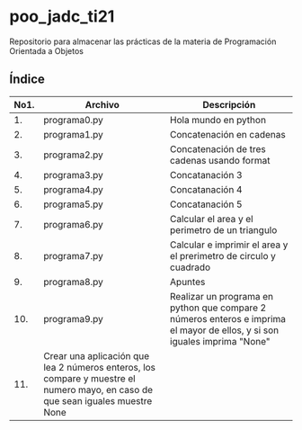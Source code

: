 # poo_jadc_ti21
Repositorio para almacenar las prácticas de la materia de Programación Orientada a Objetos
## Índice
|No1.|Archivo|Descripción|
|--|--|--|
|1.|programa0.py|Hola mundo en python|
|2.|programa1.py|Concatenación en cadenas|
|3.|programa2.py|Concatenación de tres cadenas usando format|
|4.|programa3.py|Concatanación 3|
|5.|programa4.py|Concatanación 4|
|6.|programa5.py|Concatanación 5|
|7.|programa6.py|Calcular el area y el perimetro de un triangulo|
|8.|programa7.py|Calcular e imprimir el area y el prerimetro de circulo y cuadrado|
|9.|programa8.py|Apuntes|
|10.|programa9.py|Realizar un programa en python que compare 2 números enteros e imprima el mayor de ellos, y si son iguales imprima "None"|
|11.|Crear una aplicación que lea 2 números enteros, los compare y muestre el numero mayo, en caso de que sean iguales muestre None|